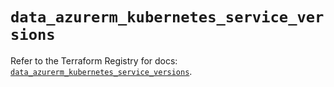 # `data_azurerm_kubernetes_service_versions`

Refer to the Terraform Registry for docs: [`data_azurerm_kubernetes_service_versions`](https://registry.terraform.io/providers/hashicorp/azurerm/3.101.0/docs/data-sources/kubernetes_service_versions).
